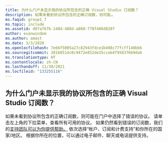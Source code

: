 ```yaml
---
title: 为什么门户未显示我的协议所包含的正确 Visual Studio 订阅数？
description: 如果未看到协议所包含的正确订阅数，则可能…
ms.faqid: group1_7
ms.topic: include
ms.assetid: d97a767b-148d-488d-a860-778f406d8207
author: evanwindom
ms.author: amast
ms.date: 3/3/2020
ms.openlocfilehash: 7e66f5005a27c82943fdce1b408c77fcff140bb6
ms.sourcegitcommit: 28168514c0c9472e852de35cceb4f95837669da6
ms.translationtype: HT
ms.contentlocale: zh-CN
ms.lasthandoff: 11/30/2021
ms.locfileid: "133255116"
---
```

## <a name="why-is-the-portal-not-showing-the-correct-number-of-visual-studio-subscriptions-for-my-agreement"></a>为什么门户未显示我的协议所包含的正确 Visual Studio 订阅数？

如果未看到协议所包含的正确订阅数，则可能在门户中选择了错误的协议。 请单击左上角的下拉菜单，查看所有可用的协议。 如果仍然看到错误的订阅数，我们的[支持团队可以为你提供帮助。](https://visualstudio.microsoft.com/subscriptions/support/#talktous) 依次选择“帐户、订阅和计费支持”和你所在的国家/地区。 根据你所在的位置，可以通过电子邮件、聊天或电话提供支持。
